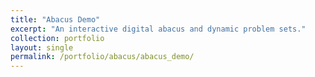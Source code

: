 ```yaml
---
title: "Abacus Demo"
excerpt: "An interactive digital abacus and dynamic problem sets."
collection: portfolio
layout: single
permalink: /portfolio/abacus/abacus_demo/
---
```


<div id="abacus-demo-root"></div>

<link rel="stylesheet" href="/static/abacus_demo/static/css/main.e6c13ad2.css" />
<script src="/static/abacus_demo/static/js/runtime-main.eac03221.js"></script>
<script src="/static/abacus_demo/static/js/main.34c2a689.js"></script>
<script src="/static/abacus_demo/static/js/787.eac03221.chunk.js"></script>
